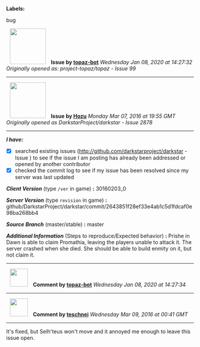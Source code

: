 **Labels:**

bug



<a href="https://github.com/topaz-bot"><img src="https://avatars3.githubusercontent.com/u/59651103?v=4" width="96" height="96" hspace="10"></img></a> **Issue by [topaz-bot](https://github.com/topaz-bot)**
_Wednesday Jan 08, 2020 at 14:27:32_
_Originally opened as: project-topaz/topaz - Issue 99_

----

<a href="https://github.com/Hozu"><img src="https://avatars3.githubusercontent.com/u/12777366?v=4"  width="96" height="96" hspace="10"></img></a> **Issue by [Hozu](https://github.com/Hozu)**
_Monday Mar 07, 2016 at 19:55 GMT_
_Originally opened as DarkstarProject/darkstar - Issue 2878_

----

<!-- remove space and mark with 'x' between [] -->

**_I have:_**
- [x] searched existing issues (http://github.com/darkstarproject/darkstar - Issue ) to see if the issue I am posting has already been addressed or opened by another contributor
- [x] checked the commit log to see if my issue has been resolved since my server was last updated

**_Client Version_** (type `/ver` in game) **:**
30160203_0

**_Server Version_** (type `revision` in game) **:**
github/DarkstarProject/darkstar/commit/2643851f28ef33e4ab1c5d1fdcaf0e98ba268bb4

**_Source Branch_** (master/stable) **:**
master

**_Additional Information_** (Steps to reproduce/Expected behavior) **:**
Prishe in Dawn is able to claim Promathia, leaving the players unable to attack it. The server crashed when she died. She should be able to build enmity on it, but not claim it.




----
<a href="https://github.com/topaz-bot"><img src="https://avatars3.githubusercontent.com/u/59651103?v=4" width="48" height="48" hspace="10"></img></a> **Comment by [topaz-bot](https://github.com/topaz-bot)**
_Wednesday Jan 08, 2020 at 14:27:34_

----

<a href="https://github.com/teschnei"><img src="https://avatars3.githubusercontent.com/u/1149183?v=4"  width="48" height="48" hspace="10"></img></a> **Comment by [teschnei](https://github.com/teschnei)**
_Wednesday Mar 09, 2016 at 00:41 GMT_

----

It's fixed, but Selh'teus won't move and it annoyed me enough to leave this issue open.


